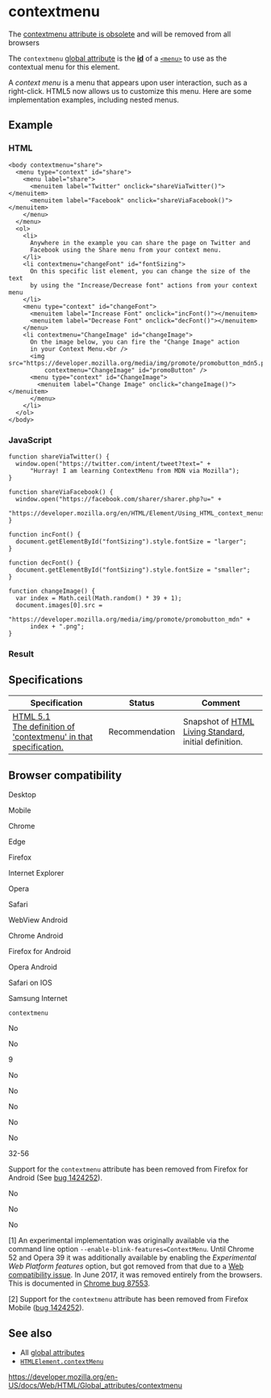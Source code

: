 contextmenu
===========

The [contextmenu attribute is obsolete](https://html.spec.whatwg.org/multipage/obsolete.html#attr-contextmenu) and will be removed from all browsers

The `contextmenu` [global attribute](../global_attributes) is the [**id**](id) of a [`<menu>`](../element/menu) to use as the contextual menu for this element.

A *context menu* is a menu that appears upon user interaction, such as a right-click. HTML5 now allows us to customize this menu. Here are some implementation examples, including nested menus.

Example
-------

### HTML

    <body contextmenu="share">
      <menu type="context" id="share">
        <menu label="share">
          <menuitem label="Twitter" onclick="shareViaTwitter()"></menuitem>
          <menuitem label="Facebook" onclick="shareViaFacebook()"></menuitem>
        </menu>
      </menu>
      <ol>
        <li>
          Anywhere in the example you can share the page on Twitter and
          Facebook using the Share menu from your context menu.
        </li>
        <li contextmenu="changeFont" id="fontSizing">
          On this specific list element, you can change the size of the text
          by using the "Increase/Decrease font" actions from your context menu
        </li>
        <menu type="context" id="changeFont">
          <menuitem label="Increase Font" onclick="incFont()"></menuitem>
          <menuitem label="Decrease Font" onclick="decFont()"></menuitem>
        </menu>
        <li contextmenu="ChangeImage" id="changeImage">
          On the image below, you can fire the "Change Image" action
          in your Context Menu.<br />
          <img src="https://developer.mozilla.org/media/img/promote/promobutton_mdn5.png"
              contextmenu="ChangeImage" id="promoButton" />
          <menu type="context" id="ChangeImage">
            <menuitem label="Change Image" onclick="changeImage()"></menuitem>
          </menu>
        </li>
      </ol>
    </body>

### JavaScript

    function shareViaTwitter() {
      window.open("https://twitter.com/intent/tweet?text=" +
          "Hurray! I am learning ContextMenu from MDN via Mozilla");
    }

    function shareViaFacebook() {
      window.open("https://facebook.com/sharer/sharer.php?u=" +
          "https://developer.mozilla.org/en/HTML/Element/Using_HTML_context_menus");
    }

    function incFont() {
      document.getElementById("fontSizing").style.fontSize = "larger";
    }

    function decFont() {
      document.getElementById("fontSizing").style.fontSize = "smaller";
    }

    function changeImage() {
      var index = Math.ceil(Math.random() * 39 + 1);
      document.images[0].src =
          "https://developer.mozilla.org/media/img/promote/promobutton_mdn" +
          index + ".png";
    }

### Result

Specifications
--------------

<table><thead><tr class="header"><th>Specification</th><th>Status</th><th>Comment</th></tr></thead><tbody><tr class="odd"><td><a href="https://www.w3.org/TR/html51/interactive-elements.html#context-menus">HTML 5.1<br />
<span class="small">The definition of 'contextmenu' in that specification.</span></a></td><td><span class="spec-rec">Recommendation</span></td><td>Snapshot of <a href="https://html.spec.whatwg.org/multipage/">HTML Living Standard</a>, initial definition.</td></tr></tbody></table>

Browser compatibility
---------------------

Desktop

Mobile

Chrome

Edge

Firefox

Internet Explorer

Opera

Safari

WebView Android

Chrome Android

Firefox for Android

Opera Android

Safari on IOS

Samsung Internet

`contextmenu`

No

No

9

No

No

No

No

No

32-56

Support for the `contextmenu` attribute has been removed from Firefox for Android (See [bug 1424252](https://bugzil.la/1424252)).

No

No

No

\[1\] An experimental implementation was originally available via the command line option `--enable-blink-features=ContextMenu`. Until Chrome 52 and Opera 39 it was additionally available by enabling the *Experimental Web Platform features* option, but got removed from that due to a [Web compatibility issue](https://bugs.chromium.org/p/chromium/issues/detail?id=412945). In June 2017, it was removed entirely from the browsers. This is documented in [Chrome bug 87553](https://bugs.chromium.org/p/chromium/issues/detail?id=87553).

\[2\] Support for the `contextmenu` attribute has been removed from Firefox Mobile ([bug 1424252](https://bugzilla.mozilla.org/show_bug.cgi?id=1424252)).

See also
--------

-   All [global attributes](../global_attributes)
-   [`HTMLElement.contextMenu`](https://developer.mozilla.org/en-US/docs/Web/API/HTMLElement/contextMenu)

<a href="https://developer.mozilla.org/en-US/docs/Web/HTML/Global_attributes/contextmenu" class="_attribution-link">https://developer.mozilla.org/en-US/docs/Web/HTML/Global_attributes/contextmenu</a>
